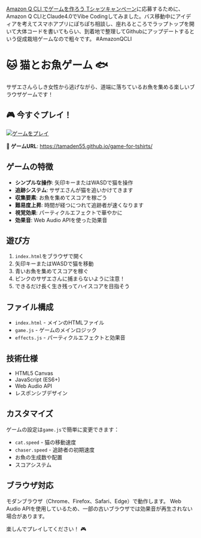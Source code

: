 [Amazon Q CLI でゲームを作ろう Tシャツキャンペーン](https://aws.amazon.com/jp/blogs/news/build-games-with-amazon-q-cli-and-score-a-t-shirt/)に応募するために、Amazon Q CLIとClaude4.0でVibe Codingしてみました。バス移動中にアイディアを考えてスマホアプリにぽちぽち相談し、座れるところでラップトップを開いて大体コードを書いてもらい、到着地で整理してGithubにアップデートするという促成栽培ゲームなので粗々です。
#AmazonQCLI 

# 🐱 猫とお魚ゲーム 🐟

サザエさんらしき女性から逃げながら、道端に落ちているお魚を集める楽しいブラウザゲームです！

## 🎮 今すぐプレイ！

[![ゲームをプレイ](https://img.shields.io/badge/🎮_ゲームをプレイ-今すぐ開始-brightgreen?style=for-the-badge)](https://tamaden55.github.io/game-for-tshirts/)

**🔗 ゲームURL**: https://tamaden55.github.io/game-for-tshirts/

## ゲームの特徴

- **シンプルな操作**: 矢印キーまたはWASDで猫を操作
- **追跡システム**: サザエさんが猫を追いかけてきます
- **収集要素**: お魚を集めてスコアを稼ごう
- **難易度上昇**: 時間が経つにつれて追跡者が速くなります
- **視覚効果**: パーティクルエフェクトで華やかに
- **効果音**: Web Audio APIを使った効果音

## 遊び方

1. `index.html`をブラウザで開く
2. 矢印キーまたはWASDで猫を移動
3. 青いお魚を集めてスコアを稼ぐ
4. ピンクのサザエさんに捕まらないように注意！
5. できるだけ長く生き残ってハイスコアを目指そう

## ファイル構成

- `index.html` - メインのHTMLファイル
- `game.js` - ゲームのメインロジック
- `effects.js` - パーティクルエフェクトと効果音

## 技術仕様

- HTML5 Canvas
- JavaScript (ES6+)
- Web Audio API
- レスポンシブデザイン

## カスタマイズ

ゲームの設定は`game.js`で簡単に変更できます：

- `cat.speed` - 猫の移動速度
- `chaser.speed` - 追跡者の初期速度
- お魚の生成数や配置
- スコアシステム

## ブラウザ対応

モダンブラウザ（Chrome、Firefox、Safari、Edge）で動作します。
Web Audio APIを使用しているため、一部の古いブラウザでは効果音が再生されない場合があります。

楽しんでプレイしてください！ 🎮
